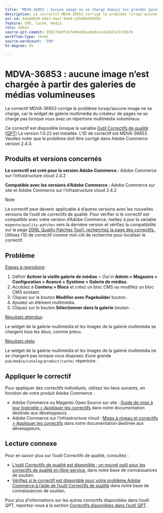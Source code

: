```yaml
---
title: 'MDVA-36853 : Aucune image ne se charge depuis les grandes galeries de médias'
description: Le correctif MDVA-36853 corrige le problème lorsqu’aucune image ne se charge, car le widget de galerie multimédia du créateur de pages ne se charge pas lorsque vous avez un répertoire multimédia volumineux.
exl-id: 64e089d9-d443-4aa7-8e04-a3598b05958d
feature: CMS, Cache, Media
role: Admin
source-git-commit: 958179e0f3efe08e65ea8b0c4c4e1015e3c5bb76
workflow-type: tm+mt
source-wordcount: '399'
ht-degree: 0%

---
```


# MDVA-36853 : aucune image n’est chargée à partir des galeries de médias volumineuses

Le correctif MDVA-36853 corrige le problème lorsqu’aucune image ne se charge, car le widget de galerie multimédia du créateur de pages ne se charge pas lorsque vous avez un répertoire multimédia volumineux.

Ce correctif est disponible lorsque la variable [Outil Correctifs de qualité (QPT)](/help/announcements/adobe-commerce-announcements/magento-quality-patches-released-new-tool-to-self-serve-quality-patches.md) La version 1.0.22 est installée. L’ID de correctif est MDVA-36853. Veuillez noter que le problème doit être corrigé dans Adobe Commerce version 2.4.3.

## Produits et versions concernés

**Le correctif est créé pour la version Adobe Commerce :** Adobe Commerce sur l’infrastructure cloud 2.4.2

**Compatible avec les versions d’Adobe Commerce :** Adobe Commerce sur site et Adobe Commerce sur l’infrastructure cloud 2.4.2

>[!NOTE]
>
>Le correctif peut devenir applicable à d’autres versions avec les nouvelles versions de l’outil de correctifs de qualité. Pour vérifier si le correctif est compatible avec votre version d’Adobe Commerce, mettez à jour la variable `magento/quality-patches` vers la dernière version et vérifiez la compatibilité sur la page [[!DNL Quality Patches Tool]: recherchez la page des correctifs.](https://devdocs.magento.com/quality-patches/tool.html#patch-grid). Utilisez l’ID de correctif comme mot-clé de recherche pour localiser le correctif.

## Problème

<u>Étapes à reproduire</u>:

1. Définir **Activer la vieille galerie de médias** = *Oui* in **Admin > Magasins > Configuration > Avancé > Système > Galerie de médias**.
1. Accédez à **Contenu > Blocs** et créez un bloc CMS ou modifiez un bloc CMS existant.
1. Cliquez sur le bouton **Modifier avec Pagebuilder** bouton .
1. Ajoutez un élément multimédia.
1. Cliquez sur le bouton **Sélectionner dans la galerie** bouton .

<u>Résultats attendus</u>:

Le widget de la galerie multimédia et les images de la galerie multimédia se chargent tous les deux, comme prévu.

<u>Résultats réels</u>:

Le widget de la galerie multimédia et les images de la galerie multimédia ne se chargent pas lorsque vous disposez d’une grande `pub/media/catalog/product/cache/` répertoire .

## Appliquer le correctif

Pour appliquer des correctifs individuels, utilisez les liens suivants, en fonction de votre produit Adobe Commerce :

* Adobe Commerce ou Magento Open Source sur site : [Guide de mise à jour logicielle > Appliquer les correctifs](https://devdocs.magento.com/guides/v2.4/comp-mgr/patching/mqp.html) dans notre documentation destinée aux développeurs.
* Adobe Commerce sur l’infrastructure cloud : [Mises à niveau et correctifs > Appliquer les correctifs](https://devdocs.magento.com/cloud/project/project-patch.html) dans notre documentation destinée aux développeurs.

## Lecture connexe

Pour en savoir plus sur l’outil Correctifs de qualité, consultez :

* [L’outil Correctifs de qualité est disponible : un nouvel outil pour les correctifs de qualité en libre-service.](/help/announcements/adobe-commerce-announcements/magento-quality-patches-released-new-tool-to-self-serve-quality-patches.md) dans notre base de connaissances de soutien.
* [Vérifiez si le correctif est disponible pour votre problème Adobe Commerce à l’aide de l’outil Correctifs de qualité](/help/support-tools/patches-available-in-qpt-tool/check-patch-for-magento-issue-with-magento-quality-patches.md) dans notre base de connaissances de soutien.

Pour plus d’informations sur les autres correctifs disponibles dans l’outil QPT, reportez-vous à la section [Correctifs disponibles dans l’outil QPT](https://support.magento.com/hc/en-us/sections/360010506631-Patches-available-in-QPT-tool-) .

